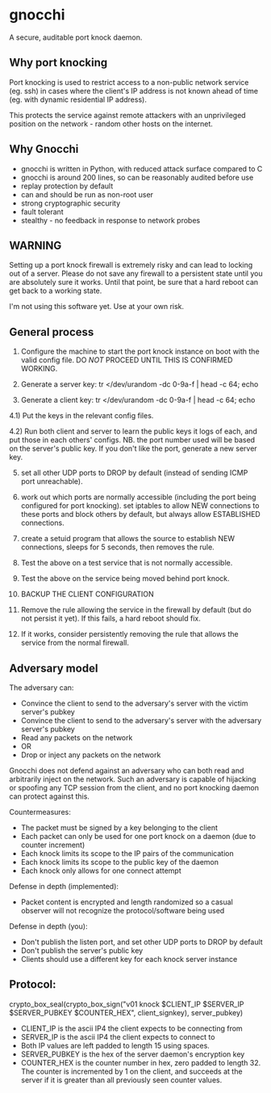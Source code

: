 # gnocchi

A secure, auditable port knock daemon.

## Why port knocking

Port knocking is used to restrict access to a non-public network
service (eg. ssh) in cases where the client's IP address is not known
ahead of time (eg. with dynamic residential IP address).

This protects the service against remote attackers with an
unprivileged position on the network - random other hosts on the
internet.

## Why Gnocchi

 * gnocchi is written in Python, with reduced attack surface compared to C
 * gnocchi is around 200 lines, so can be reasonably audited before use
 * replay protection by default
 * can and should be run as non-root user
 * strong cryptographic security
 * fault tolerant
 * stealthy - no feedback in response to network probes

## WARNING

Setting up a port knock firewall is extremely risky and can lead to
locking out of a server. Please do not save any firewall to a
persistent state until you are absolutely sure it works. Until that
point, be sure that a hard reboot can get back to a working state.

I'm not using this software yet. Use at your own risk.

## General process

1) Configure the machine to start the port knock instance on boot with
the valid config file. DO *NOT* PROCEED UNTIL THIS IS CONFIRMED
WORKING.

2) Generate a server key:  tr </dev/urandom -dc 0-9a-f | head -c 64; echo

3) Generate a client key:  tr </dev/urandom -dc 0-9a-f | head -c 64; echo

4.1) Put the keys in the relevant config files.

4.2) Run both client and server to learn the public keys it logs of each, and
put those in each others' configs. NB. the port number used will be based on
the server's public key. If you don't like the port, generate a new server key.


5) set all other UDP ports to DROP by default (instead of sending ICMP
port unreachable).

6) work out which ports are normally accessible (including the port
being configured for port knocking). set iptables to allow NEW
connections to these ports and block others by default, but always
allow ESTABLISHED connections.

7) create a setuid program that allows the source to establish NEW
connections, sleeps for 5 seconds, then removes the rule.

8) Test the above on a test service that is not normally accessible.

9) Test the above on the service being moved behind port knock.

10) BACKUP THE CLIENT CONFIGURATION

11) Remove the rule allowing the service in the firewall by default
(but do not persist it yet). If this fails, a hard reboot should fix.

12) If it works, consider persistently removing the rule that allows
the service from the normal firewall.

## Adversary model

The adversary can:
 * Convince the client to send to the adversary's server with the victim server's pubkey
 * Convince the client to send to the adversary's server with the adversary server's pubkey
 * Read any packets on the network
 * OR
 * Drop or inject any packets on the network

Gnocchi does not defend against an adversary who can both read and
arbitrarily inject on the network. Such an adversary is capable of
hijacking or spoofing any TCP session from the client, and no port
knocking daemon can protect against this.

Countermeasures:
 * The packet must be signed by a key belonging to the client
 * Each packet can only be used for one port knock on a daemon (due to counter increment)
 * Each knock limits its scope to the IP pairs of the communication
 * Each knock limits its scope to the public key of the daemon
 * Each knock only allows for one connect attempt

Defense in depth (implemented):
 * Packet content is encrypted and length randomized so a casual observer will
   not recognize the protocol/software being used

Defense in depth (you):
 * Don't publish the listen port, and set other UDP ports to DROP by default
 * Don't publish the server's public key
 * Clients should use a different key for each knock server instance

## Protocol:

crypto_box_seal(crypto_box_sign("v01 knock $CLIENT_IP $SERVER_IP $SERVER_PUBKEY $COUNTER_HEX", client_signkey), server_pubkey)

 * CLIENT_IP is the ascii IP4 the client expects to be connecting from
 * SERVER_IP is the ascii IP4 the client expects to connect to
 * Both IP values are left padded to length 15 using spaces.
 * SERVER_PUBKEY is the hex of the server daemon's encryption key
 * COUNTER_HEX is the counter number in hex, zero padded to length
   32. The counter is incremented by 1 on the client, and succeeds at
   the server if it is greater than all previously seen counter values.
